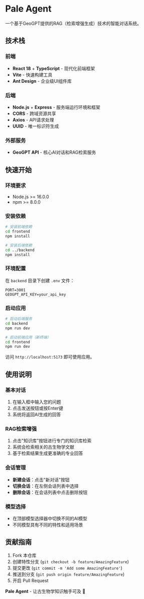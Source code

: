 # Pale Agent

一个基于GeoGPT提供的RAG（检索增强生成）技术的智能对话系统。

## 技术栈

### 前端
- **React 18** + **TypeScript** - 现代化前端框架
- **Vite** - 快速构建工具
- **Ant Design** - 企业级UI组件库

### 后端
- **Node.js** + **Express** - 服务端运行环境和框架
- **CORS** - 跨域资源共享
- **Axios** - API请求处理
- **UUID** - 唯一标识符生成

### 外部服务
- **GeoGPT API** - 核心AI对话和RAG检索服务

## 快速开始

### 环境要求
- Node.js >= 16.0.0
- npm >= 8.0.0

### 安装依赖

```bash
# 安装前端依赖
cd frontend
npm install

# 安装后端依赖
cd ../backend
npm install
```

### 环境配置

在 `backend` 目录下创建 `.env` 文件：

```env
PORT=3001
GEOGPT_API_KEY=your_api_key
```

### 启动应用

```bash
# 启动后端服务
cd backend
npm run dev

# 启动前端应用（新终端）
cd frontend
npm run dev
```

访问 `http://localhost:5173` 即可使用应用。

## 使用说明

### 基本对话
1. 在输入框中输入您的问题
2. 点击发送按钮或按Enter键
3. 系统将返回AI生成的回答

### RAG检索增强
1. 点击"知识库"按钮进行专门的知识库检索
2. 系统会检索相关的古生物学文献
3. 基于检索结果生成更准确的专业回答

### 会话管理
- **新建会话**：点击"新对话"按钮
- **切换会话**：在左侧会话列表中选择
- **删除会话**：在会话列表中点击删除按钮

### 模型选择
- 在顶部模型选择器中切换不同的AI模型
- 不同模型具有不同的特性和适用场景

## 贡献指南

1. Fork 本仓库
2. 创建特性分支 (`git checkout -b feature/AmazingFeature`)
3. 提交更改 (`git commit -m 'Add some AmazingFeature'`)
4. 推送到分支 (`git push origin feature/AmazingFeature`)
5. 开启 Pull Request

**Pale Agent** - 让古生物学知识触手可及 🦕